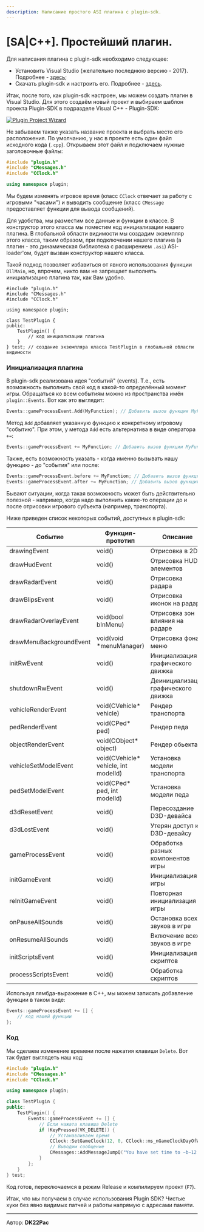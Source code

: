 ```yaml
---
description: Написание простого ASI плагина с plugin-sdk.
---
```


# \[SA|C++]. Простейший плагин.

Для написания плагина с plugin-sdk необходимо следующее:

* Установить Visual Studio (желательно последнюю версию - 2017). Подробнее - [здесь](https://github.com/DK22Pac/plugin-sdk/wiki/%D0%A3%D1%81%D1%82%D0%B0%D0%BD%D0%BE%D0%B2%D0%BA%D0%B0-%D1%81%D1%80%D0%B5%D0%B4%D1%8B-%D1%80%D0%B0%D0%B7%D1%80%D0%B0%D0%B1%D0%BE%D0%BA%D0%B8);
* Скачать plugin-sdk и настроить его. Подробнее - [здесь](https://github.com/DK22Pac/plugin-sdk/wiki/%D0%9D%D0%B0%D1%81%D1%82%D1%80%D0%BE%D0%B9%D0%BA%D0%B0-plugin-sdk).

Итак, после того, как plugin-sdk настроен, мы можем создать плагин в Visual Studio. Для этого создаём новый проект и выбираем шаблон проекта Plugin-SDK в подразделе Visual C++ - Plugin-SDK:

[![Plugin Project Wizard](https://github.com/wmysterio/scm-scripting-lessons/raw/resources/\_pu/2/87644493.png)](https://github.com/wmysterio/scm-scripting-lessons/raw/resources/\_pu/2/87644493.png)

Не забываем также указать название проекта и выбрать место его расположения. По умолчанию, у нас в проекте есть один файл исходного кода (`.cpp`). Открываем этот файл и подключаем нужные заголовочные файлы:

```cpp
#include "plugin.h"
#include "CMessages.h"
#include "CClock.h"

using namespace plugin;
```

Мы будем изменять игровое время (класс `CClock` отвечает за работу с игровыми "часами") и выводить сообщение (класс `CMessage` предоставляет функции для вывода сообщений).

Для удобства, мы разместим все данные и функции в классе. В конструктор этого класса мы поместим код инициализации нашего плагина. В глобальной области видимости мы создадим экземпляр этого класса, таким образом, при подключении нашего плагина (а плагин - это динамическая библиотека с расширением `.asi`) ASI-loader'ом, будет вызван конструктор нашего класса.

Такой подход позволяет избавиться от явного использования функции `DllMain`, но, впрочем, никто вам не запрещает выполнять инициализацию плагина так, как Вам удобно.

```
#include "plugin.h"
#include "CMessages.h"
#include "CClock.h"

using namespace plugin;

class TestPlugin {
public:
    TestPlugin() {
        // код инициализации плагина
    }
} test; // создание экземпляра класса TestPlugin в глобальной области видимости
```

### Инициализация плагина

В plugin-sdk реализована идея "событий" (events). Т.е., есть возможность выполнить свой код в какой-то определённый момент игры. Обращаться ко всем событиям можно из пространства имён `plugin::Events`. Вот как это выглядит:

```cpp
Events::gameProcessEvent.Add(MyFunction); // Добавить вызов функции MyFunction, когда игра вызывает функцию CGame::Process
```

Метод `Add` добавляет указанную функцию к конкретному игровому "событию". При этом, у метода `Add` есть альтернатива в виде оператора `+=`:

```cpp
Events::gameProcessEvent += MyFunction; // Добавить вызов функции MyFunction, когда игра вызывает функцию CGame::Process
```

Также, есть возможность указать - когда именно вызывать нашу функцию - до "события" или после:

```cpp
Events::gameProcessEvent.before += MyFunction; // Добавить вызов функции MyFunction, перед вызовом CGame::Process
Events::gameProcessEvent.after += MyFunction; // Добавить вызов функции MyFunction, поле вызова CGame::Process (стандартное поведение - т.е. аналогично вызову "Events::gameProcessEvent +=")
```

Бывают ситуации, когда такая возможность может быть действительно полезной - например, когда надо выполнить какие-то операции до и после отрисовки игрового субъекта (например, транспорта).

Ниже приведен список некоторых событий, доступных в plugin-sdk:

| Событие                 | Функция-прототип                      | Описание                            |
| ----------------------- | ------------------------------------- | ----------------------------------- |
| drawingEvent            | void()                                | Отрисовка в 2D                      |
| drawHudEvent            | void()                                | Отрисовка HUD-элементов             |
| drawRadarEvent          | void()                                | Отрисовка радара                    |
| drawBlipsEvent          | void()                                | Отрисовка иконок на радаре          |
| drawRadarOverlayEvent   | void(bool bInMenu)                    | Отрисовка зон влияния на радаре     |
| drawMenuBackgroundEvent | void(void \*menuManager)              | Отрисовка фона в меню               |
| initRwEvent             | void()                                | Инициализация графического движка   |
| shutdownRwEvent         | void()                                | Деинициализация графического движка |
| vehicleRenderEvent      | void(CVehicle\* vehicle)              | Рендер транспорта                   |
| pedRenderEvent          | void(CPed\* ped)                      | Рендер педа                         |
| objectRenderEvent       | void(CObject\* object)                | Рендер обьекта                      |
| vehicleSetModelEvent    | void(CVehicle\* vehicle, int modelId) | Установка модели транспорта         |
| pedSetModelEvent        | void(CPed\* ped, int modelId)         | Установка модели педа               |
| d3dResetEvent           | void()                                | Пересоздание D3D-девайса            |
| d3dLostEvent            | void()                                | Утерян доступ к D3D-девайсу         |
| gameProcessEvent        | void()                                | Обработка разных компонентов игры   |
| initGameEvent           | void()                                | Инициализация игры                  |
| reInitGameEvent         | void()                                | Повторная инициализация игры        |
| onPauseAllSounds        | void()                                | Остановка всех звуков в игре        |
| onResumeAllSounds       | void()                                | Включение всех звуков в игре        |
| initScriptsEvent        | void()                                | Инициализация скриптов              |
| processScriptsEvent     | void()                                | Обработка скриптов                  |

Используя лямбда-выражение в C++, мы можем записать добавление функции в таком виде:

```cpp
Events::gameProcessEvent += [] {
    // код нашей функции
};
```

### Код

Мы сделаем изменение времени после нажатия клавиши `Delete`. Вот так будет выглядеть наш код:

```cpp
#include "plugin.h"
#include "CMessages.h"
#include "CClock.h"

using namespace plugin;

class TestPlugin {
public:
    TestPlugin() {
        Events::gameProcessEvent += [] {
            // Если нажата клавиша Delete
            if (KeyPressed(VK_DELETE)) {
                // Устанавливаем время
                CClock::SetGameClock(12, 0, CClock::ms_nGameClockDayOfWeek);
                // Выводим сообщение
                CMessages::AddMessageJumpQ("You have set time to ~b~12:00", 3000, 0, false);
            }
        };
    }
} test;
```

Код готов, переключаемся в режим Release и компилируем проект (`F7`).

Итак, что мы получаем в случае использования Plugin SDK? Чистые хуки без явно видимых патчей и работы напрямую с адресами памяти.

***

Автор: **DK22Pac**
